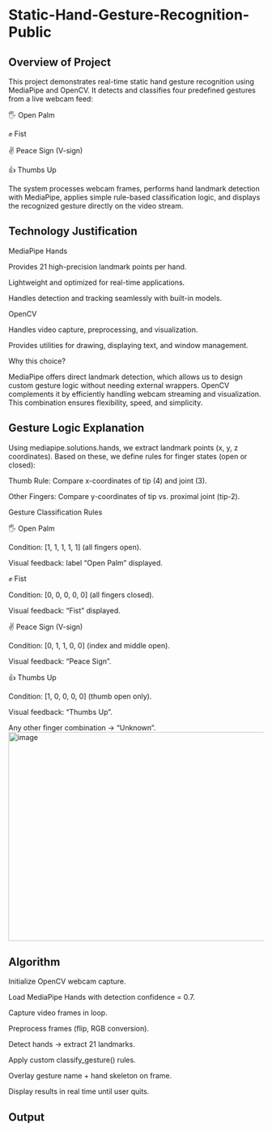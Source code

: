 # Static-Hand-Gesture-Recognition-Public
## Overview of Project

This project demonstrates real-time static hand gesture recognition using MediaPipe and OpenCV. It detects and classifies four predefined gestures from a live webcam feed:

🖐 Open Palm

✊ Fist

✌ Peace Sign (V-sign)

👍 Thumbs Up

The system processes webcam frames, performs hand landmark detection with MediaPipe, applies simple rule-based classification logic, and displays the recognized gesture directly on the video stream.

## Technology Justification
MediaPipe Hands

Provides 21 high-precision landmark points per hand.

Lightweight and optimized for real-time applications.

Handles detection and tracking seamlessly with built-in models.

OpenCV

Handles video capture, preprocessing, and visualization.

Provides utilities for drawing, displaying text, and window management.

Why this choice?

MediaPipe offers direct landmark detection, which allows us to design custom gesture logic without needing external wrappers. OpenCV complements it by efficiently handling webcam streaming and visualization. This combination ensures flexibility, speed, and simplicity.

## Gesture Logic Explanation

Using mediapipe.solutions.hands, we extract landmark points (x, y, z coordinates). Based on these, we define rules for finger states (open or closed):

Thumb Rule: Compare x-coordinates of tip (4) and joint (3).

Other Fingers: Compare y-coordinates of tip vs. proximal joint (tip-2).

Gesture Classification Rules

🖐 Open Palm

Condition: [1, 1, 1, 1, 1] (all fingers open).

Visual feedback: label “Open Palm” displayed.

✊ Fist

Condition: [0, 0, 0, 0, 0] (all fingers closed).

Visual feedback: “Fist” displayed.

✌ Peace Sign (V-sign)

Condition: [0, 1, 1, 0, 0] (index and middle open).

Visual feedback: “Peace Sign”.

👍 Thumbs Up

Condition: [1, 0, 0, 0, 0] (thumb open only).

Visual feedback: “Thumbs Up”.

Any other finger combination → “Unknown”.
<img width="850" height="412" alt="image" src="https://github.com/user-attachments/assets/e161fd5c-26eb-4c40-856c-0222886b1037" />



## Algorithm

Initialize OpenCV webcam capture.

Load MediaPipe Hands with detection confidence = 0.7.

Capture video frames in loop.

Preprocess frames (flip, RGB conversion).

Detect hands → extract 21 landmarks.

Apply custom classify_gesture() rules.

Overlay gesture name + hand skeleton on frame.

Display results in real time until user quits.

## Output
